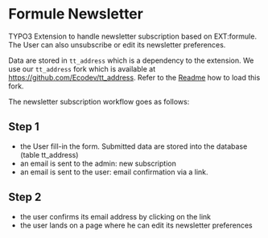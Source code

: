 # Formule Newsletter

TYPO3 Extension to handle newsletter subscription based on EXT:formule. The User can also unsubscribe or edit its newsletter preferences.

Data are stored in `tt_address` which is a dependency to the extension. We use our `tt_address` fork which is available at https://github.com/Ecodev/tt_address. Refer to the [Readme](https://github.com/Ecodev/tt_address#how-to-load-this-fork) how to load this fork.  

The newsletter subscription workflow goes as follows:

Step 1
------

- the User fill-in the form. Submitted data are stored into the database (table tt_address)
- an email is sent to the admin: new subscription
- an email is sent to the user: email confirmation via a link.

Step 2
------

- the user confirms its email address by clicking on the link
- the user lands on a page where he can edit its newsletter preferences
